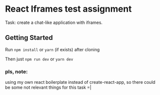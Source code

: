 # React Iframes test assignment

Task: create a chat-like application with iframes.

## Getting Started

Run ```npm install``` or ```yarn``` (if exists) after cloning

Then just ```npm run dev``` or ```yarn dev```

### pls, note:
using my own react boilerplate instead of create-react-app, so there could be some not relevant things for this task =|
